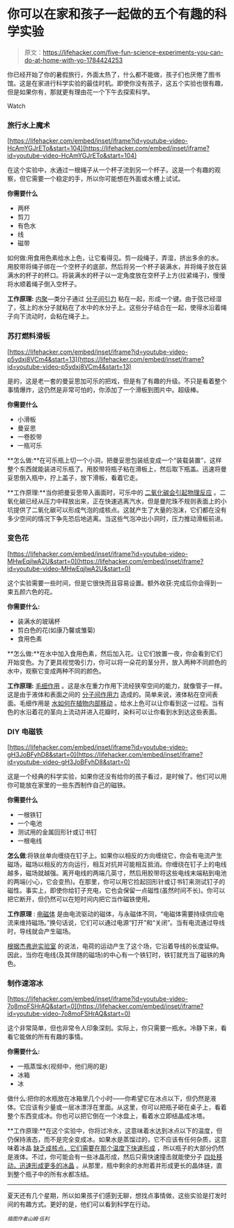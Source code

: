 # 你可以在家和孩子一起做的五个有趣的科学实验

> 原文：<https://lifehacker.com/five-fun-science-experiments-you-can-do-at-home-with-yo-1784424253>

你已经开始了你的暑假旅行，外面太热了，什么都不能做，孩子们也厌倦了图书馆。这是在家进行科学实验的最佳时机。即使你没有孩子，这五个实验也很有趣，但是如果你有，那就更有理由花一个下午去探索科学。

Watch

### 旅行水上魔术

 [https://lifehacker.com/embed/inset/iframe?id=youtube-video-HcAmYGJrETo&start=104](https://lifehacker.com/embed/inset/iframe?id=youtube-video-HcAmYGJrETo&start=104) 

在这个实验中，水通过一根绳子从一个杯子流到另一个杯子。这是一个有趣的观察，但它需要一个稳定的手，所以你可能想在外面或水槽上试试。

**你需要什么**

*   两杯
*   剪刀
*   有色水
*   线
*   磁带

如何做:用食用色素给水上色，让它看得见。剪一段绳子，弄湿，挤出多余的水。用胶带将绳子绑在一个空杯子的底部，然后将另一个杯子装满水，并将绳子放在装满水的杯子的杯口。将装满水的杯子以一定角度放在空杯子上方(拉紧绳子)，慢慢将水顺着绳子倒入空杯子。

**工作原理:** [内聚](https://en.wikipedia.org/wiki/Cohesion_(chemistry))—类分子通过 [分子间引力](https://en.wikipedia.org/wiki/Intermolecular_attraction) 粘在一起，形成一个键。由于弦已经湿了，弦上的水分子就粘在了水中的水分子上。这些分子结合在一起，使得水沿着绳子向下流动时，会粘在绳子上。

### 苏打燃料滑板

 [https://lifehacker.com/embed/inset/iframe?id=youtube-video-p5ydxj8VCm4&start=13](https://lifehacker.com/embed/inset/iframe?id=youtube-video-p5ydxj8VCm4&start=13) 

是的，这是老一套的曼妥思加可乐的把戏，但是有了有趣的升级。不只是看着整个事情爆炸，这仍然是非常可怕的，你添加了一个滑板到图片中。超级棒。

**你需要什么**

*   小滑板
*   曼妥思
*   一卷胶带
*   一瓶可乐

**怎么做:**在可乐瓶上切一个小洞，把曼妥思包装纸变成一个“装载装置”，这样整个东西就能装进可乐瓶了。用胶带将瓶子粘在滑板上，然后取下瓶盖。迅速将曼妥思倒入瓶中，拧上盖子，放下滑板，看着它走。

**工作原理:**当你把曼妥思带入画面时，可乐中的 [二氧化碳会引起物理反应](http://www.eepybird.com/featured-video/coke-and-mentos-featured-video/science-of-coke-mentos/) 。二氧化碳已经从压力中释放出来，正在快速逃离汽水，但是曼陀珠不规则表面上的小坑提供了二氧化碳可以形成气泡的成核点。这就产生了大量的泡沫，它们都在没有多少空间的情况下争先恐后地逃离。当这些气泡冲出小洞时，压力推动滑板前进。

### 变色花

 [https://lifehacker.com/embed/inset/iframe?id=youtube-video-MHwEqjlwA2U&start=0](https://lifehacker.com/embed/inset/iframe?id=youtube-video-MHwEqjlwA2U&start=0) 

这个实验需要一些时间，但是它很快而且容易设置。额外收获:完成后你会得到一束五颜六色的花。

**你需要什么:**

*   装满水的玻璃杯
*   剪白色的花(如康乃馨或雏菊)
*   食用色素

**怎么做:**在水中加入食用色素，然后加入花。让它们放置一夜，你会看到它们开始变色。为了更具视觉吸引力，你可以将一朵花的茎分开，放入两种不同颜色的水中，观察它变成两种不同的颜色。

**工作原理:** [毛细作用](https://en.wikipedia.org/wiki/Capillary_action) 。这是水在重力作用下流经狭窄空间的能力，就像管子一样。这是由于液体和表面之间的 [分子间作用力](https://en.wikipedia.org/wiki/Intermolecular_force) 造成的。简单来说，液体粘在空间表面。毛细作用是 [水如何在植物内部移动](http://www.sciencebuddies.org/science-fair-projects/project_ideas/PlantBio_p033.shtml) 。给水上色可以让你看到这一过程。当有色的水沿着花的茎向上流动并进入花瓣时，染料可以让你看到水到达这些表面。

### DIY 电磁铁

 [https://lifehacker.com/embed/inset/iframe?id=youtube-video-gH3JoBFyhD8&start=0](https://lifehacker.com/embed/inset/iframe?id=youtube-video-gH3JoBFyhD8&start=0) 

这是一个经典的科学实验，如果你还没有给你的孩子看过，是时候了。他们可以用你可能放在家里的一些东西制作自己的磁铁。

**你需要什么**

*   一根铁钉
*   一个电池
*   测试用的金属回形针或订书钉
*   一根电线

**怎么做**:将铁丝单向缠绕在钉子上。如果你以相反的方向缠绕它，你会有电流产生磁场，磁场以相反的方向运行，相互对抗并可能相互抵消。你缠绕在钉子上的电线越多，磁场就越强。离开电线的两端几英寸，然后用胶带将这些电线末端粘到电池的两端(小心，它会变热)。在那里，你可以用它捡起回形针或订书钉来测试钉子的磁性。事实上，即使你给钉子充电，它也会保留一点磁性(虽然时间不长)。你可以把它断开，但仍然可以在短时间内把它当作磁铁使用。

**工作原理** : [电磁体](https://en.wikipedia.org/wiki/Electromagnet) 是由电流驱动的磁体，与永磁体不同，“电磁体需要持续供应电流来维持磁场。”换句话说，它们可以通过电源“打开”和“关闭”。当有电流通过导线时，导线就会产生磁场。

[根据杰弗逊实验室](http://education.jlab.org/qa/electromagnet.html) 的说法，电荷的运动产生了这个场，它沿着导线的长度延伸。因此，当你在电线(及其伴随的磁场)的中心有一个铁钉时，铁钉就充当了磁铁的角色。

### 制作速溶冰

 [https://lifehacker.com/embed/inset/iframe?id=youtube-video-7o8moFSHrAQ&start=0](https://lifehacker.com/embed/inset/iframe?id=youtube-video-7o8moFSHrAQ&start=0) 

这个非常简单，但也非常令人印象深刻。实际上，你只需要一瓶水。冷静下来，看看它能做的所有有趣的事情。

**你需要什么:**

*   一瓶蒸馏水(视频中，他们用的是)
*   冰箱
*   冰

做什么:把你的水瓶放在冰箱里几个小时——你希望它在冰点以下，但仍然是液体。它应该有少量或一层冰漂浮在里面。从这里，你可以把瓶子砸在桌子上，看着整个东西变成冰。你也可以把它倒在一个冰盘上，看着水立即结晶成冰塔。

**工作原理:**在这个实验中，你将过冷水，这意味着水达到冰点以下的温度，但仍保持液态，而不是完全变成冰。如果水是蒸馏过的，它不应该有任何杂质，这意味着冰晶 [缺乏成核点，它们需要在那个温度下快速形成](http://van.physics.illinois.edu/qa/listing.php?id=28240) ，所以瓶子的大部分仍然是液体。不过，你可能会有一些冰晶形成，然后只需快速撞击就能使分子 [四处移动，迅速形成更多的冰晶](http://www.coolscience.org/CoolScience/Teachers/Activities/SCWater.htm) 。从那里，瓶中剩余的水附着并形成更长的晶体链，直到整个瓶子中的所有水都冻结。

* * *

夏天还有几个星期，所以如果孩子们感到无聊，想找点事情做，这些实验是打发时间的有趣方式。更好的是，他们可以看到科学在行动。

<small>*插图作者山姆·伍利*</small>